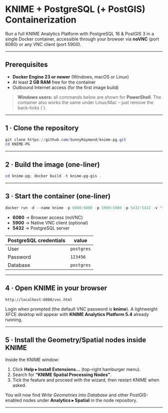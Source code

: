 # KNIME + PostgreSQL (+ PostGIS) Containerization

Run a full KNIME Analytics Platform with PostgreSQL 16 & PostGIS 3 in a single Docker container, accessible through your browser via **noVNC** (port 6080) or any VNC client (port 5900).

---

## Prerequisites

* **Docker Engine 23 or newer** (Windows, macOS or Linux)  
* At least **2 GB RAM** free for the container  
* Outbound Internet access (for the first image build)  

> **Windows users:** all commands below are shown for **PowerShell**. The container also works the same under Linux/Mac – just remove the back-ticks (\`).

---

## 1 · Clone the repository

```powershell
git clone https://github.com/SunnyRaymond/knime-pg.git
cd KNIME-PG
````

---

## 2 · Build the image (one-liner)

```powershell
cd knime-pg; docker build -t knime-pg-gis .
```

---

## 3 · Start the container (one-liner)

```powershell
docker run -d --name knime -p 6080:6080 -p 5900:5900 -p 5432:5432 -v "${env:USERPROFILE}\knime-ws:/workspace" -v knime_pgdata:/var/lib/postgresql/data knime-pg-gis
```

* **6080** → Browser access (noVNC)
* **5900** → Native VNC client (optional)
* **5432** → PostgreSQL server

| PostgreSQL credentials | value      |
| ---------------------- | ---------- |
| User                   | `postgres` |
| Password               | `123456`   |
| Database               | `postgres` |

---

## 4 · Open KNIME in your browser

```text
http://localhost:6080/vnc.html
```

Login when prompted (the default VNC password is **knime**). A lightweight XFCE desktop will appear with **KNIME Analytics Platform 5.4** already running.

---

## 5 · Install the Geometry/Spatial nodes inside KNIME

Inside the KNIME window:

1. Click **Help ▸ Install Extensions…** (top-right hamburger menu).
2. Search for **“KNIME Spatial Processing Nodes”**.
3. Tick the feature and proceed with the wizard, then restart KNIME when asked.

You will now find *Write Geometries into Database* and other PostGIS-enabled nodes under **Analytics ▸ Spatial** in the node repository.

---


